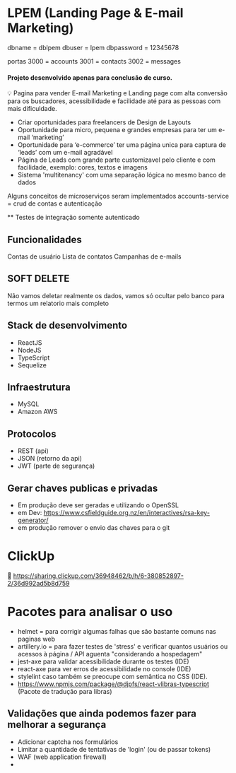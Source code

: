 
# LPEM (Landing Page & E-mail Marketing)

dbname = dblpem
dbuser = lpem
dbpassword = 12345678

portas
3000 = accounts
3001 = contacts
3002 = messages

#### Projeto desenvolvido apenas para conclusão de curso.

💡 Pagina para vender E-mail Marketing e Landing page com alta conversão para os buscadores, acessibilidade e facilidade até para as pessoas com mais dificuldade.

- Criar oportunidades para freelancers de Design de Layouts 
- Oportunidade para micro, pequena e grandes empresas para ter um e-mail ‘marketing’
- Oportunidade para ‘e-commerce’ ter uma página unica para captura de ‘leads’ com um e-mail agradável
- Página de Leads com grande parte customizavel pelo cliente e com facilidade, exemplo: cores, textos e imagens
- Sistema 'multitenancy' com uma separação lógica no mesmo banco de dados

 Alguns conceitos de microserviços seram implementados
 accounts-service = crud de contas e autenticação

 ** Testes de integração somente autenticado

 ## Funcionalidades
 Contas de usuário 
 Lista de contatos 
 Campanhas de e-mails

 ## SOFT DELETE
 Não vamos deletar realmente os dados, vamos só ocultar pelo banco para termos um relatorio mais completo

 ## Stack de desenvolvimento
 * ReactJS
 * NodeJS
 * TypeScript
 * Sequelize

 ## Infraestrutura
 * MySQL
 * Amazon AWS

 ## Protocolos
 * REST (api)
 * JSON (retorno da api)
 * JWT (parte de segurança)

 ## Gerar chaves publicas e privadas
 * Em produção deve ser geradas e utilizando o OpenSSL
 * em Dev: https://www.csfieldguide.org.nz/en/interactives/rsa-key-generator/
 * em produção remover o envio das chaves para o git

# ClickUp
:link: https://sharing.clickup.com/36948462/b/h/6-380852897-2/36d992ad5b8d759

# Pacotes para analisar o uso
- helmet = para corrigir algumas falhas que são bastante comuns nas paginas web
- artillery.io = para fazer testes de 'stress' e verificar quantos usuários ou acessos à página / API aguenta "considerando a hospedagem"
- jest-axe para validar acessibilidade durante os testes (IDE)
- react-axe para ver erros de acessibilidade no console (IDE)
- stylelint caso também se preocupe com semântica no CSS (IDE).
- https://www.npmjs.com/package/@djpfs/react-vlibras-typescript (Pacote de tradução para libras)

## Validações que ainda podemos fazer para melhorar a segurança
* Adicionar captcha nos formulários
* Limitar a quantidade de tentativas de 'login' (ou de passar tokens)
* WAF (web application firewall)
* 
